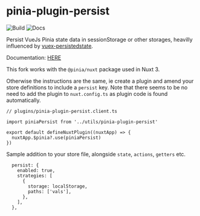# pinia-plugin-persist

![Build](https://github.com/Seb-L/pinia-plugin-persist/actions/workflows/build.yml/badge.svg)
![Docs](https://github.com/Seb-L/pinia-plugin-persist/actions/workflows/docs.yml/badge.svg)

Persist VueJs Pinia state data in sessionStorage or other storages, heavilly influenced by [vuex-persistedstate](https://github.com/robinvdvleuten/vuex-persistedstate).

Documentation: [HERE](https://seb-l.github.io/pinia-plugin-persist/)

This fork works with the `@pinia/nuxt` package used in Nuxt 3.

Otherwise the instructions are the same, ie create a plugin and amend your store definitions to include a `persist` key.
Note that there seems to be no need to add the plugin to `nuxt.config.ts` as plugin code is found automatically.


```
// plugins/pinia-plugin-persist.client.ts

import piniaPersist from '../utils/pinia-plugin-persist'

export default defineNuxtPlugin((nuxtApp) => {
  nuxtApp.$pinia?.use(piniaPersist)
})
```

Sample addition to your store file, alongside `state`, `actions`, `getters` etc.

```
  persist: {
    enabled: true,
    strategies: [
      {
        storage: localStorage,
        paths: ['vals'],
      },
    ],
  },
```
